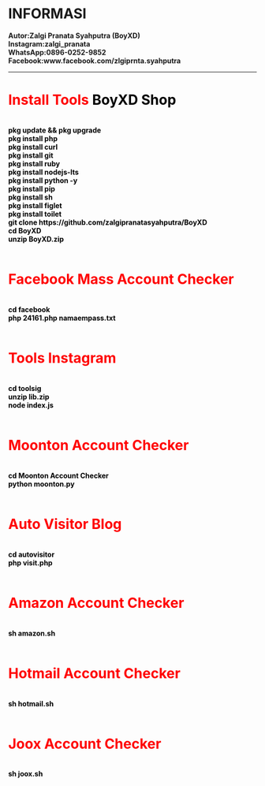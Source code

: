 <h1>INFORMASI</h1>
<b>
  Autor:Zalgi Pranata Syahputra (BoyXD)<br>
  Instagram:zalgi_pranata<br>
  WhatsApp:0896-0252-9852<br>
  Facebook:www.facebook.com/zlgiprnta.syahputra
  </b><br><hr>
<h1 style="color:red;">Install Tools <font color="black">BoyXD Shop</h1><br>
  <b>
  pkg update && pkg upgrade<br>
  pkg install php<br>
  pkg install curl<br>
  pkg install git<br>
  pkg install ruby<br>
  pkg install nodejs-lts<br>
  pkg install python -y<br>
  pkg install pip<br>
  pkg install sh<br>
  pkg install figlet<br>
  pkg install toilet<br>
  git clone https://github.com/zalgipranatasyahputra/BoyXD<br>
  cd BoyXD<br>
  unzip BoyXD.zip
  </b>
<br><br>
  <h1 style="color:red;">Facebook Mass Account Checker</h1><br>
  <b>
    cd facebook<br>
    php 24161.php namaempass.txt
  </b>
  <br><br>
  <h1 style="color:red;">Tools Instagram</h1><br>
  <b>
    cd toolsig<br>
    unzip lib.zip<br>
    node index.js
  </b>
  <br><br>
  <h1 style="color:red;">Moonton Account Checker</h1><br>
  <b>
    cd Moonton Account Checker<br>
    python moonton.py
  </b>
  <br><br>
  <h1 style="color:red;">Auto Visitor Blog</h1><br>
  <b>
    cd autovisitor<br>
    php visit.php
  </b>
  <br><br>
  <h1 style="color:red;">Amazon Account Checker</h1><br>
  <b>
  sh amazon.sh
  </b>
  <br><br>
  <h1 style="color:red;">Hotmail Account Checker</h1><br>
  <b>
    sh hotmail.sh
  </b>
  <br><br>
  <h1 style="color:red;">Joox Account Checker</h1><br>
  <b>
    sh joox.sh
  </b>
